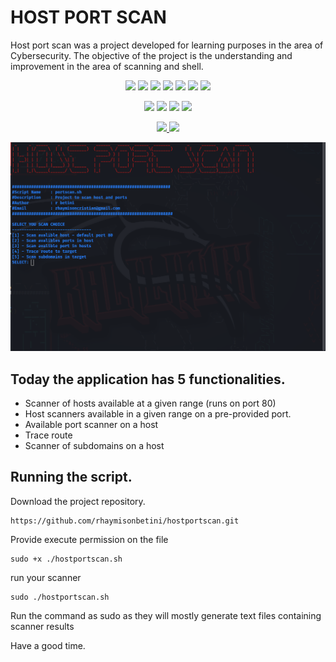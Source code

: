 # HOST PORT SCAN
Host port scan was a project developed for learning purposes in the area of Cybersecurity. The objective of the project is the understanding and improvement in the area of scanning and shell.

<p align="center">
   <img src="https://img.shields.io/bower/l/MI?style=flat-square">
   <img src="https://img.shields.io/badge/version-1.0.0-blue">
   <img src="https://img.shields.io/badge/Made%20with-Bash-1f425f.svg">
   <img src="https://img.shields.io/github/issues/rhaymisonbetini/hostportscan.svg">
   <img src="https://img.shields.io/github/issues-closed/rhaymisonbetini/hostportscan.svg">
   <img src="https://img.shields.io/github/issues-pr/rhaymisonbetini/hostportscan.svg">
   <img src="https://img.shields.io/github/issues-pr-closed/rhaymisonbetini/hostportscan.svg">
</p>

<p align="center">
   <img src="https://img.shields.io/badge/Kali_Linux-557C94?style=for-the-badge&logo=kali-linux&logoColor=white">
   <img src="https://img.shields.io/badge/Debian-A81D33?style=for-the-badge&logo=debian&logoColor=white">
   <img src="https://img.shields.io/badge/Linux-FCC624?style=for-the-badge&logo=linux&logoColor=black">
   <img src="https://img.shields.io/badge/Shell_Script-121011?style=for-the-badge&logo=gnu-bash&logoColor=white">
</p>

<p align="center">
  <a href="https://www.linkedin.com/in/heleno-betini-2b3016175/" target="_blank">
    <img src="https://img.shields.io/badge/LinkedIn-0077B5?style=for-the-badge&logo=linkedin&logoColor=white">
  </a>
  <a href="https://github.com/rhaymisonbetini" target="_blank">
    <img src="https://img.shields.io/badge/GitHub-100000?style=for-the-badge&logo=github&logoColor=white">
  </a>
</p>

<p align="center">
   <img src="https://github.com/rhaymisonbetini/hostportscan/blob/main/assets/sh.png">
</p>

## Today the application has 5 functionalities.

* Scanner of hosts available at a given range (runs on port 80)
* Host scanners available in a given range on a pre-provided port.
* Available port scanner on a host
* Trace route
* Scanner of subdomains on a host

## Running the script.

Download the project repository.

```shell
https://github.com/rhaymisonbetini/hostportscan.git
```
Provide execute permission on the file

```shell
sudo +x ./hostportscan.sh
```

run your scanner

```shell
sudo ./hostportscan.sh
```

Run the command as sudo as they will mostly generate text files containing scanner results

Have a good time.